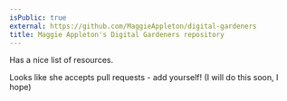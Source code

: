 ```yaml
---
isPublic: true
external: https://github.com/MaggieAppleton/digital-gardeners
title: Maggie Appleton's Digital Gardeners repository
---
```


Has a nice list of resources.

Looks like she accepts pull requests - add yourself! (I will do this soon, I hope)